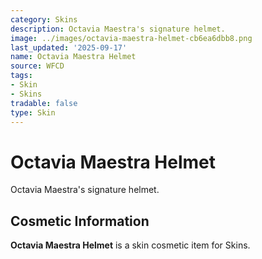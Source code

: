 ```yaml
---
category: Skins
description: Octavia Maestra's signature helmet.
image: ../images/octavia-maestra-helmet-cb6ea6dbb8.png
last_updated: '2025-09-17'
name: Octavia Maestra Helmet
source: WFCD
tags:
- Skin
- Skins
tradable: false
type: Skin
---
```


# Octavia Maestra Helmet

Octavia Maestra's signature helmet.

## Cosmetic Information

**Octavia Maestra Helmet** is a skin cosmetic item for Skins.

